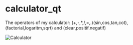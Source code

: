 # calculator_qt
The operators of my calculator:
(+,-,*,/,=,.)(sin,cos,tan,cot), (factorial,logaritm,sqrt) and (clear,positif.negatif)

![Calculator](https://user-images.githubusercontent.com/98955598/171326847-073669b7-594b-4920-b88f-8bd385e73761.PNG)
